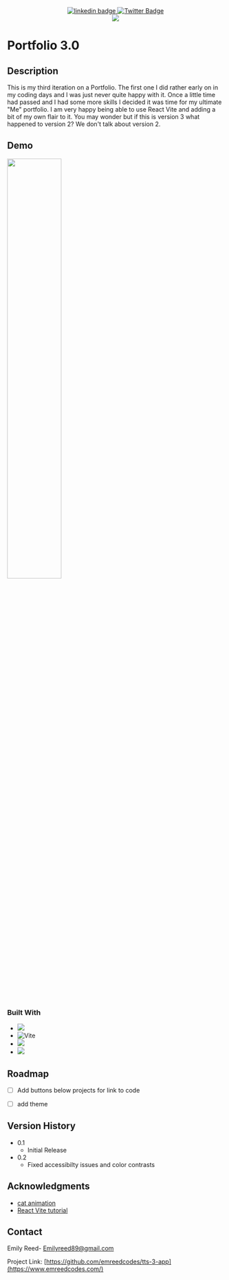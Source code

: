 <div align="center">
<a href="https://www.linkedin.com/in/emilyjreed/">
<img src="https://img.shields.io/badge/LinkedIn-0077B5?style=for-the-badge&logo=linkedin&logoColor=white" alt="linkedin badge"/>
</a>
  <a href="https://twitter.com/Em_Reeds_Code">
    <img src="https://img.shields.io/badge/Twitter-blue?&color=blue&style=for-the-badge&logo=twitter&logoColor=white" alt="Twitter Badge"/>
  </a>
  </div>
  <div align="center">
   <a href="https://www.emreedcodes.com/" alt="portfolio">
   <img src="https://img.shields.io/badge/Portfolio-%23000000.svg?style=for-the-badge&logo=firefox&logoColor=#FF7139" />
   </a>
   </div>

# Portfolio 3.0


## Description

This is my third iteration on a Portfolio. The first one I did rather early on in my coding days and I was just never quite happy with it. Once a little time had passed and I had some more skills I decided it was time for my ultimate "Me" portfolio. I am very happy being able to use React Vite and adding a bit of my own flair to it. You may wonder but if this is version 3 what happened to version 2? We don't talk about version 2. 

## Demo

<img src="https://user-images.githubusercontent.com/96320126/200085205-a7aefa9d-7aee-4cd0-a853-3e13060ab882.gif" width="50%" />


### Built With

* <img src="https://img.shields.io/badge/react-%2320232a.svg?style=for-the-badge&logo=react&logoColor=%2361DAFB" />
* ![Vite](https://img.shields.io/badge/vite-%23646CFF.svg?style=for-the-badge&logo=vite&logoColor=white)
* <img src="https://img.shields.io/badge/npm-CB3837?style=for-the-badge&logo=npm&logoColor=white" />
* <img src="https://img.shields.io/badge/VSCode-0078D4?style=for-the-badge&logo=visual%20studio%20code&logoColor=white" />


<!-- ROADMAP -->
## Roadmap

- [ ] Add buttons below projects for link to code
- [ ] add theme


## Version History

* 0.1
    * Initial Release
* 0.2 
    * Fixed accessibilty issues and color contrasts


<!-- ACKNOWLEDGMENTS -->
## Acknowledgments

* [cat animation](https://www.youtube.com/watch?v=XpCbkegxm9A)
* [React Vite tutorial](https://www.freecodecamp.org/news/build-portfolio-website-react/)

<!-- CONTACT -->
## Contact

Emily Reed- Emilyreed89@gmail.com

Project Link: [https://github.com/emreedcodes/tts-3-app](https://www.emreedcodes.com/)
